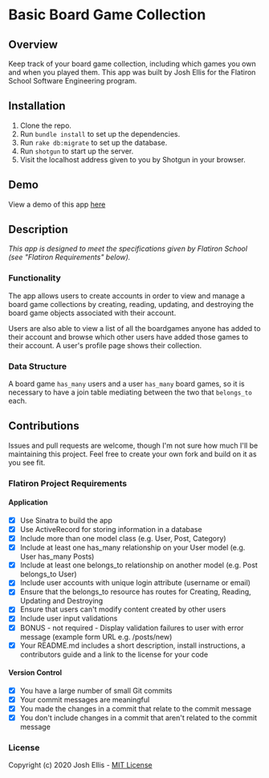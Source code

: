 # Basic Board Game Collection

## Overview

Keep track of your board game collection, including which games you own and when you played them. This app was built by Josh Ellis for the Flatiron School Software Engineering program.

## Installation

1. Clone the repo.
2. Run `bundle install` to set up the dependencies.
3. Run `rake db:migrate` to set up the database.
4. Run `shotgun` to start up the server.
5. Visit the localhost address given to you by Shotgun in your browser.
  
## Demo

View a demo of this app [here](https://www.loom.com/share/bbe49dcafecd49d3aa4ada36c65b3eb1)

## Description

_This app is designed to meet the specifications given by Flatiron School (see "Flatiron Requirements" below)._

### Functionality

The app allows users to create accounts in order to view and manage a board game collections by creating, reading, updating, and destroying the board game objects associated with their account.

Users are also able to view a list of all the boardgames anyone has added to their account and browse which other users have added those games to their account. A user's profile page shows their collection.

### Data Structure

A board game `has_many` users and a user `has_many` board games, so it is necessary to have a join table mediating between the two that `belongs_to` each.

## Contributions

Issues and pull requests are welcome, though I'm not sure how much I'll be maintaining this project. Feel free to create your own fork and build on it as you see fit.

### Flatiron Project Requirements

#### Application

- [x] Use Sinatra to build the app
- [x] Use ActiveRecord for storing information in a database
- [x] Include more than one model class (e.g. User, Post, Category)
- [x] Include at least one has_many relationship on your User model (e.g. User has_many Posts)
- [x] Include at least one belongs_to relationship on another model (e.g. Post belongs_to User)
- [x] Include user accounts with unique login attribute (username or email)
- [x] Ensure that the belongs_to resource has routes for Creating, Reading, Updating and Destroying
- [x] Ensure that users can't modify content created by other users
- [x] Include user input validations
- [x] BONUS - not required - Display validation failures to user with error message (example form URL e.g. /posts/new)
- [x] Your README.md includes a short description, install instructions, a contributors guide and a link to the license for your code

#### Version Control

- [x] You have a large number of small Git commits
- [x] Your commit messages are meaningful
- [x] You made the changes in a commit that relate to the commit message
- [x] You don't include changes in a commit that aren't related to the commit message

### License

Copyright (c) 2020 Josh Ellis - [MIT License](https://github.com/imjoshellis/sinatra-project/blob/master/LICENSE)
